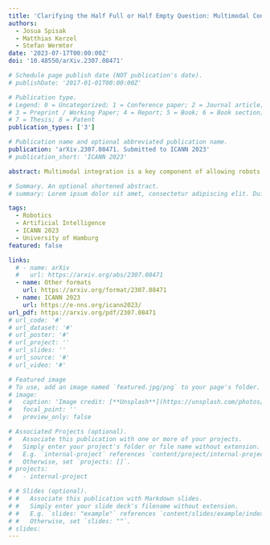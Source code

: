 ```yaml
---
title: 'Clarifying the Half Full or Half Empty Question: Multimodal Container Classification'
authors:
  - Josua Spisak
  - Matthias Kerzel
  - Stefan Wermter
date: '2023-07-17T00:00:00Z'
doi: '10.48550/arXiv.2307.08471'

# Schedule page publish date (NOT publication's date).
# publishDate: '2017-01-01T00:00:00Z'

# Publication type.
# Legend: 0 = Uncategorized; 1 = Conference paper; 2 = Journal article;
# 3 = Preprint / Working Paper; 4 = Report; 5 = Book; 6 = Book section;
# 7 = Thesis; 8 = Patent
publication_types: ['3']

# Publication name and optional abbreviated publication name.
publication: 'arXiv.2307.08471. Submitted to ICANN 2023'
# publication_short: 'ICANN 2023'

abstract: Multimodal integration is a key component of allowing robots to perceive the world. Multimodality comes with multiple challenges that have to be considered, such as how to integrate and fuse the data. In this paper, we compare different possibilities of fusing visual, tactile and proprioceptive data. The data is directly recorded on the NICOL robot in an experimental setup in which the robot has to classify containers and their content. Due to the different nature of the containers, the use of the modalities can wildly differ between the classes. We demonstrate the superiority of multimodal solutions in this use case and evaluate three fusion strategies that integrate the data at different time steps. We find that the accuracy of the best fusion strategy is 15% higher than the best strategy using only one singular sense.

# Summary. An optional shortened abstract.
# summary: Lorem ipsum dolor sit amet, consectetur adipiscing elit. Duis posuere tellus ac convallis placerat. Proin tincidunt magna sed ex sollicitudin condimentum.

tags:
  - Robotics
  - Artificial Intelligence
  - ICANN 2023
  - University of Hamburg
featured: false

links:
  # - name: arXiv
  #   url: https://arxiv.org/abs/2307.08471
  - name: Other formats
    url: https://arxiv.org/format/2307.08471
  - name: ICANN 2023
    url: https://e-nns.org/icann2023/
url_pdf: https://arxiv.org/pdf/2307.08471
# url_code: '#'
# url_dataset: '#'
# url_poster: '#'
# url_project: ''
# url_slides: ''
# url_source: '#'
# url_video: '#'

# Featured image
# To use, add an image named `featured.jpg/png` to your page's folder.
# image:
#   caption: 'Image credit: [**Unsplash**](https://unsplash.com/photos/s9CC2SKySJM)'
#   focal_point: ''
#   preview_only: false

# Associated Projects (optional).
#   Associate this publication with one or more of your projects.
#   Simply enter your project's folder or file name without extension.
#   E.g. `internal-project` references `content/project/internal-project/index.md`.
#   Otherwise, set `projects: []`.
# projects:
#   - internal-project

# # Slides (optional).
# #   Associate this publication with Markdown slides.
# #   Simply enter your slide deck's filename without extension.
# #   E.g. `slides: "example"` references `content/slides/example/index.md`.
# #   Otherwise, set `slides: ""`.
# slides:
---
```


